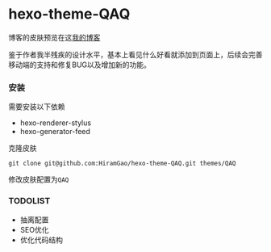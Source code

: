 # hexo-theme-QAQ
博客的皮肤预览在这[我的博客](https://blog.hiramgao.me/)

鉴于作者我半残疾的设计水平，基本上看见什么好看就添加到页面上，后续会完善移动端的支持和修复BUG以及增加新的功能。

### 安装

需要安装以下依赖

- hexo-renderer-stylus
- hexo-generator-feed

克隆皮肤

`git clone git@github.com:HiramGao/hexo-theme-QAQ.git themes/QAQ`

修改皮肤配置为`QAQ`

### TODOLIST

- 抽离配置
- SEO优化
- 优化代码结构